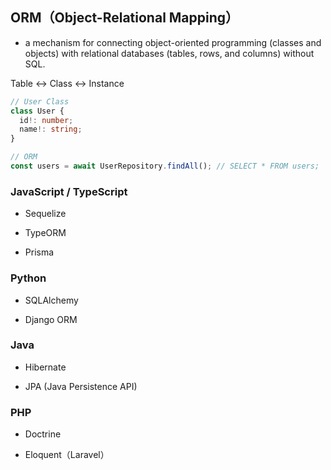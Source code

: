 ## ORM（Object-Relational Mapping）
* a mechanism for connecting  object-oriented programming (classes and objects) with  relational databases (tables, rows, and columns) without SQL.

Table ↔ Class ↔ Instance

```ts
// User Class
class User {
  id!: number;
  name!: string;
}

// ORM
const users = await UserRepository.findAll(); // SELECT * FROM users;
```


### JavaScript / TypeScript

* Sequelize

* TypeORM

* Prisma

### Python

* SQLAlchemy

* Django ORM

### Java

* Hibernate

* JPA (Java Persistence API)

### PHP

* Doctrine

* Eloquent（Laravel）